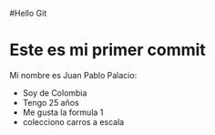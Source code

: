 #Hello Git

<h1>Este es mi primer commit</h1>

<p>Mi nombre es Juan Pablo Palacio: </p>

<ul>
  <li>Soy de Colombia</li>
  <li>Tengo 25 años</li>
  <li>Me gusta la formula 1</li>
  <li>colecciono carros a escala</li>
</ul>
